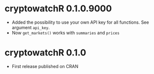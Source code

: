 # cryptowatchR 0.1.0.9000

* Added the possibility to use your own API key for all functions. See argument `api_key`.
* Now `get_markets()` works with `summaries` and `prices`

# cryptowatchR 0.1.0

* First release published on CRAN
